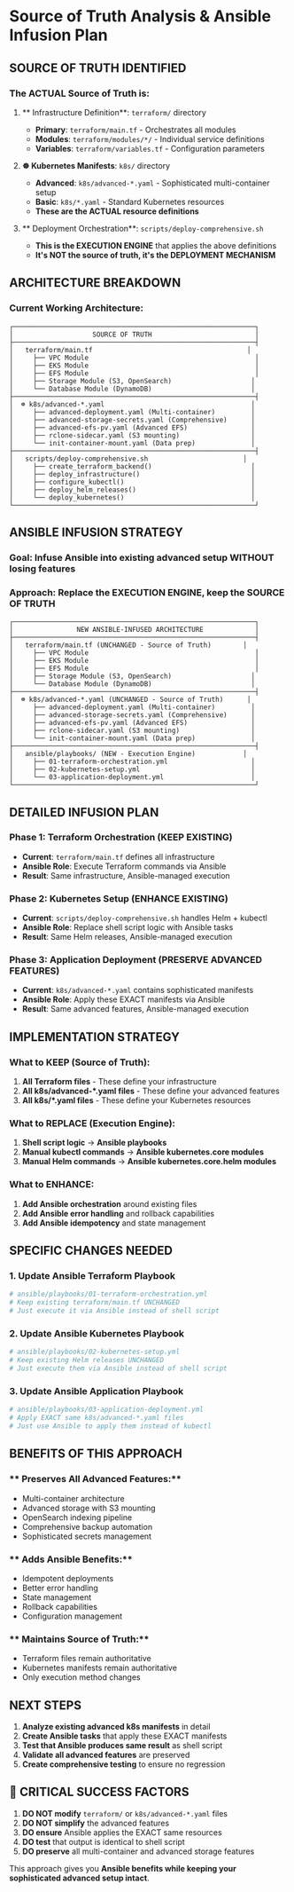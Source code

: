 # Source of Truth Analysis & Ansible Infusion Plan

##  **SOURCE OF TRUTH IDENTIFIED**

### **The ACTUAL Source of Truth is:**

1. ** Infrastructure Definition**: `terraform/` directory
   - **Primary**: `terraform/main.tf` - Orchestrates all modules
   - **Modules**: `terraform/modules/*/` - Individual service definitions
   - **Variables**: `terraform/variables.tf` - Configuration parameters

2. **☸️ Kubernetes Manifests**: `k8s/` directory
   - **Advanced**: `k8s/advanced-*.yaml` - Sophisticated multi-container setup
   - **Basic**: `k8s/*.yaml` - Standard Kubernetes resources
   - **These are the ACTUAL resource definitions**

3. ** Deployment Orchestration**: `scripts/deploy-comprehensive.sh`
   - **This is the EXECUTION ENGINE** that applies the above definitions
   - **It's NOT the source of truth, it's the DEPLOYMENT MECHANISM**

##  **ARCHITECTURE BREAKDOWN**

### **Current Working Architecture:**
```
┌─────────────────────────────────────────────────────────────┐
│                    SOURCE OF TRUTH                          │
├─────────────────────────────────────────────────────────────┤
│   terraform/main.tf                                       │
│     ├── VPC Module                                          │
│     ├── EKS Module                                          │
│     ├── EFS Module                                          │
│     ├── Storage Module (S3, OpenSearch)                    │
│     └── Database Module (DynamoDB)                         │
├─────────────────────────────────────────────────────────────┤
│  ☸️ k8s/advanced-*.yaml                                     │
│     ├── advanced-deployment.yaml (Multi-container)         │
│     ├── advanced-storage-secrets.yaml (Comprehensive)      │
│     ├── advanced-efs-pv.yaml (Advanced EFS)                │
│     ├── rclone-sidecar.yaml (S3 mounting)                  │
│     └── init-container-mount.yaml (Data prep)              │
├─────────────────────────────────────────────────────────────┤
│   scripts/deploy-comprehensive.sh                        │
│     ├── create_terraform_backend()                         │
│     ├── deploy_infrastructure()                            │
│     ├── configure_kubectl()                                │
│     ├── deploy_helm_releases()                             │
│     └── deploy_kubernetes()                                │
└─────────────────────────────────────────────────────────────┘
```

##  **ANSIBLE INFUSION STRATEGY**

### **Goal**: Infuse Ansible into existing advanced setup WITHOUT losing features

### **Approach**: Replace the EXECUTION ENGINE, keep the SOURCE OF TRUTH

```
┌─────────────────────────────────────────────────────────────┐
│                NEW ANSIBLE-INFUSED ARCHITECTURE             │
├─────────────────────────────────────────────────────────────┤
│   terraform/main.tf (UNCHANGED - Source of Truth)        │
│     ├── VPC Module                                          │
│     ├── EKS Module                                          │
│     ├── EFS Module                                          │
│     ├── Storage Module (S3, OpenSearch)                    │
│     └── Database Module (DynamoDB)                         │
├─────────────────────────────────────────────────────────────┤
│  ☸️ k8s/advanced-*.yaml (UNCHANGED - Source of Truth)      │
│     ├── advanced-deployment.yaml (Multi-container)         │
│     ├── advanced-storage-secrets.yaml (Comprehensive)      │
│     ├── advanced-efs-pv.yaml (Advanced EFS)                │
│     ├── rclone-sidecar.yaml (S3 mounting)                  │
│     └── init-container-mount.yaml (Data prep)              │
├─────────────────────────────────────────────────────────────┤
│   ansible/playbooks/ (NEW - Execution Engine)            │
│     ├── 01-terraform-orchestration.yml                     │
│     ├── 02-kubernetes-setup.yml                            │
│     └── 03-application-deployment.yml                      │
└─────────────────────────────────────────────────────────────┘
```

##  **DETAILED INFUSION PLAN**

### **Phase 1: Terraform Orchestration (KEEP EXISTING)**
-  **Current**: `terraform/main.tf` defines all infrastructure
-  **Ansible Role**: Execute Terraform commands via Ansible
-  **Result**: Same infrastructure, Ansible-managed execution

### **Phase 2: Kubernetes Setup (ENHANCE EXISTING)**
-  **Current**: `scripts/deploy-comprehensive.sh` handles Helm + kubectl
-  **Ansible Role**: Replace shell script logic with Ansible tasks
-  **Result**: Same Helm releases, Ansible-managed execution

### **Phase 3: Application Deployment (PRESERVE ADVANCED FEATURES)**
-  **Current**: `k8s/advanced-*.yaml` contains sophisticated manifests
-  **Ansible Role**: Apply these EXACT manifests via Ansible
-  **Result**: Same advanced features, Ansible-managed execution

##  **IMPLEMENTATION STRATEGY**

### **What to KEEP (Source of Truth):**
1. **All Terraform files** - These define your infrastructure
2. **All k8s/advanced-*.yaml files** - These define your advanced features
3. **All k8s/*.yaml files** - These define your Kubernetes resources

### **What to REPLACE (Execution Engine):**
1. **Shell script logic** → **Ansible playbooks**
2. **Manual kubectl commands** → **Ansible kubernetes.core modules**
3. **Manual Helm commands** → **Ansible kubernetes.core.helm modules**

### **What to ENHANCE:**
1. **Add Ansible orchestration** around existing files
2. **Add Ansible error handling** and rollback capabilities
3. **Add Ansible idempotency** and state management

##  **SPECIFIC CHANGES NEEDED**

### **1. Update Ansible Terraform Playbook**
```yaml
# ansible/playbooks/01-terraform-orchestration.yml
# Keep existing terraform/main.tf UNCHANGED
# Just execute it via Ansible instead of shell script
```

### **2. Update Ansible Kubernetes Playbook**
```yaml
# ansible/playbooks/02-kubernetes-setup.yml
# Keep existing Helm releases UNCHANGED
# Just execute them via Ansible instead of shell script
```

### **3. Update Ansible Application Playbook**
```yaml
# ansible/playbooks/03-application-deployment.yml
# Apply EXACT same k8s/advanced-*.yaml files
# Just use Ansible to apply them instead of kubectl
```

##  **BENEFITS OF THIS APPROACH**

### ** Preserves All Advanced Features:**
- Multi-container architecture
- Advanced storage with S3 mounting
- OpenSearch indexing pipeline
- Comprehensive backup automation
- Sophisticated secrets management

### ** Adds Ansible Benefits:**
- Idempotent deployments
- Better error handling
- State management
- Rollback capabilities
- Configuration management

### ** Maintains Source of Truth:**
- Terraform files remain authoritative
- Kubernetes manifests remain authoritative
- Only execution method changes

##  **NEXT STEPS**

1. **Analyze existing advanced k8s manifests** in detail
2. **Create Ansible tasks** that apply these EXACT manifests
3. **Test that Ansible produces same result** as shell script
4. **Validate all advanced features** are preserved
5. **Create comprehensive testing** to ensure no regression

## 🚨 **CRITICAL SUCCESS FACTORS**

1. **DO NOT modify** `terraform/` or `k8s/advanced-*.yaml` files
2. **DO NOT simplify** the advanced features
3. **DO ensure** Ansible applies the EXACT same resources
4. **DO test** that output is identical to shell script
5. **DO preserve** all multi-container and advanced storage features

This approach gives you **Ansible benefits while keeping your sophisticated advanced setup intact**.


